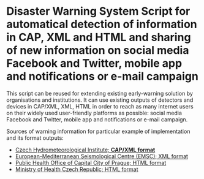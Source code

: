 # Disaster Warning System Script for automatical detection of information in CAP, XML and HTML and sharing of new information on social media Facebook and Twitter, mobile app and notifications or e-mail campaign

This script can be reused for extending existing early-warning solution by organisations and institutions. It can use existing outputs of detectors and devices in CAP/XML, XML, HTML in order to reach as many internet users on their widely used user-friendly platforms as possible: social media Facebook and Twitter, mobile app and notifications or e-mail campaign.

Sources of warning information for particular example of implementation and its format outputs:

</p>
  <ul class="categories">
    <a href="http://portal.chmi.cz/" target="_blank"><li>Czech Hydrometeorological Institute; <b>CAP/XML format</b></li></a>
    <a href="https://www.emsc-csem.org/" target="_blank"><li>European-Mediterranean Seismological Centre (EMSC); XML format </li></a>
    <a href="http://www.hygpraha.cz/" target="_blank"><li>Public Health Office of Capital City of Prague; HTML format</li></a>
    <a href="https://www.mzcr.cz/" target="_blank"><li>Ministry of Health Czech Republic; HTML format</li></a>
  </ul>
<p>
